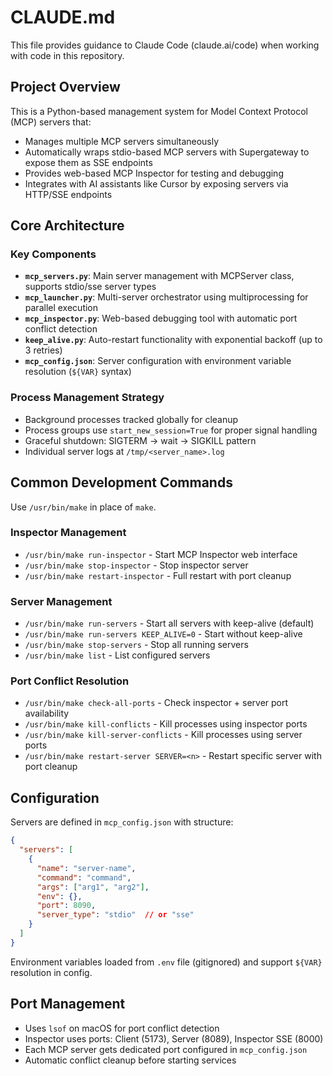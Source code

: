 # CLAUDE.md

This file provides guidance to Claude Code (claude.ai/code) when working with code in this repository.

## Project Overview

This is a Python-based management system for Model Context Protocol (MCP) servers that:
- Manages multiple MCP servers simultaneously 
- Automatically wraps stdio-based MCP servers with Supergateway to expose them as SSE endpoints
- Provides web-based MCP Inspector for testing and debugging
- Integrates with AI assistants like Cursor by exposing servers via HTTP/SSE endpoints

## Core Architecture

### Key Components
- **`mcp_servers.py`**: Main server management with MCPServer class, supports stdio/sse server types
- **`mcp_launcher.py`**: Multi-server orchestrator using multiprocessing for parallel execution
- **`mcp_inspector.py`**: Web-based debugging tool with automatic port conflict detection
- **`keep_alive.py`**: Auto-restart functionality with exponential backoff (up to 3 retries)
- **`mcp_config.json`**: Server configuration with environment variable resolution (`${VAR}` syntax)

### Process Management Strategy
- Background processes tracked globally for cleanup
- Process groups use `start_new_session=True` for proper signal handling
- Graceful shutdown: SIGTERM → wait → SIGKILL pattern
- Individual server logs at `/tmp/<server_name>.log`

## Common Development Commands

Use `/usr/bin/make` in place of `make`.

### Inspector Management
- `/usr/bin/make run-inspector` - Start MCP Inspector web interface
- `/usr/bin/make stop-inspector` - Stop inspector server  
- `/usr/bin/make restart-inspector` - Full restart with port cleanup

### Server Management
- `/usr/bin/make run-servers` - Start all servers with keep-alive (default)
- `/usr/bin/make run-servers KEEP_ALIVE=0` - Start without keep-alive
- `/usr/bin/make stop-servers` - Stop all running servers
- `/usr/bin/make list` - List configured servers

### Port Conflict Resolution
- `/usr/bin/make check-all-ports` - Check inspector + server port availability
- `/usr/bin/make kill-conflicts` - Kill processes using inspector ports
- `/usr/bin/make kill-server-conflicts` - Kill processes using server ports
- `/usr/bin/make restart-server SERVER=<n>` - Restart specific server with port cleanup

## Configuration

Servers are defined in `mcp_config.json` with structure:
```json
{
  "servers": [
    {
      "name": "server-name",
      "command": "command",
      "args": ["arg1", "arg2"],
      "env": {},
      "port": 8090,
      "server_type": "stdio"  // or "sse"
    }
  ]
}
```

Environment variables loaded from `.env` file (gitignored) and support `${VAR}` resolution in config.

## Port Management

- Uses `lsof` on macOS for port conflict detection
- Inspector uses ports: Client (5173), Server (8089), Inspector SSE (8000)
- Each MCP server gets dedicated port configured in `mcp_config.json`
- Automatic conflict cleanup before starting services
